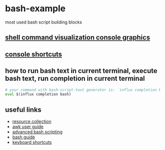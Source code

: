 # bash-example
most used bash script building blocks

## [shell command visualization console graphics](https://github.com/sqshq/sampler)

## [console shortcuts](https://ss64.com/bash/syntax-keyboard.html)

## how to run bash text in current terminal, execute bash text, run completion in current terminal 
```sh
# your command with bash-script-text generator is: `influx completion bash`
eval $(influx completion bash)
```

## useful links
* [resource collection](https://github.com/awesome-lists/awesome-bash)
* [awk user guide](https://www.gnu.org/software/gawk/manual/html_node/index.html)
* [advanced bash scripting](http://tldp.org/LDP/abs/html/)
* [bash guide](https://github.com/Idnan/bash-guide)
* [keyboard shortcuts](https://www.makeuseof.com/linux-bash-terminal-shortcuts/)
